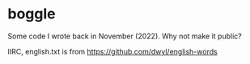 # boggle
Some code I wrote back in November (2022). Why not make it public?

IIRC, english.txt is from https://github.com/dwyl/english-words
